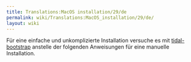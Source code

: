 ```yaml
---
title: Translations:MacOS installation/29/de
permalink: wiki/Translations:MacOS_installation/29/de/
layout: wiki
---
```


Für eine einfache und unkomplizierte Installation versuche es mit
[tidal-bootstrap](https://github.com/tidalcycles/tidal-bootstrap/blob/master/README.md)
anstelle der folgenden Anweisungen für eine manuelle Installation.

